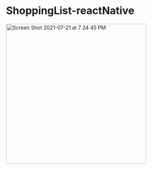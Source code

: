 # ShoppingList-reactNative

<img width="385" alt="Screen Shot 2021-07-21 at 7 24 45 PM" src="https://user-images.githubusercontent.com/75144406/126572190-aa16bc1a-1b30-4fee-b524-dc21348ff642.png">
